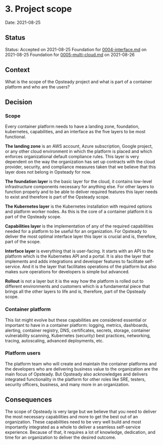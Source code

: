 # 3. Project scope

Date: 2021-08-25

## Status

Status: Accepted on 2021-08-25
Foundation for [0004-interface.md](0004-interface.md) on 2021-08-25
Foundation for [0005-multi-cloud.md](0005-multi-cloud.md) on 2021-08-26

## Context

What is the scope of the Opsteady project and what is part of a container platform and who are the users?

## Decision

### Scope

Every container platform needs to have a landing zone, foundation, kubernetes, capabilities, and an interface as the five layers to be most functional.

**The landing zone** is an AWS account, Azure subscription, Google project, or any other cloud environment in which the platform is placed and which enforces organizational default compliance rules. This layer is very dependent on the way the organization has set up contracts with the cloud provider, security, and compliance measures taken that we believe that this layer does not belong in Opsteady for now.

**The foundation layer** is the basic layer for the cloud, it contains low-level infrastructure components necessary for anything else. For other layers to function properly and to be able to deliver required features this layer needs to exist and therefore is part of the Opsteady scope.

**The Kubernetes layer** is the Kubernetes installation with required options and platform worker nodes. As this is the core of a container platform it is part of the Opsteady scope.

**Capabilities layer** is the implementation of any of the required capabilities needed for a platform to be useful for an organization. For Opsteady to deliver the most optimal interface layer this layer is crucial and is, therefore, part of the scope.

**Interface layer** is everything that is user-facing. It starts with an API to the platform which is the Kubernetes API and a portal. It is also the layer that implements and adds integrations and developer features to facilitate self-service. And it is the layer that facilitates operations of the platform but also makes sure operations for developers is simple but advanced.

**Rollout** is not a layer but it is the way how the platform is rolled out to different environments and customers which is a fundamental piece that brings all the other layers to life and is, therefore, part of the Opsteady scope.

### Container platform

This list might evolve but these capabilities are considered essential or important to have in a container platform: logging, metrics, dashboards, alerting, container registry, DNS, certificates, secrets, storage, container vulnerability scanning, Kubernetes (security) best practices, networking, tracing, autoscaling, advanced deployments, etc.

### Platform users

The platform team who will create and maintain the container platforms and the developers who are delivering business value to the organization are the main focus of Opsteady. But Opsteady also acknowledges and delivers integrated functionality in the platform for other roles like SRE, testers, security officers, business, and many more in an organization.

## Consequences

The scope of Opsteady is very large but we believe that you need to deliver the most necessary capabilities and more to get the best out of an organization. These capabilities need to be very well build and most importantly integrated as a whole to deliver a seamless self-service experience. Because of that, it requires a lot of knowledge, dedication, and time for an organization to deliver the desired outcome.
